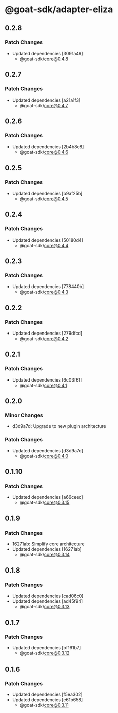 # @goat-sdk/adapter-eliza

## 0.2.8

### Patch Changes

- Updated dependencies [3091a49]
  - @goat-sdk/core@0.4.8

## 0.2.7

### Patch Changes

- Updated dependencies [a21a1f3]
  - @goat-sdk/core@0.4.7

## 0.2.6

### Patch Changes

- Updated dependencies [2b4b8e8]
  - @goat-sdk/core@0.4.6

## 0.2.5

### Patch Changes

- Updated dependencies [b9af25b]
  - @goat-sdk/core@0.4.5

## 0.2.4

### Patch Changes

- Updated dependencies [50180d4]
  - @goat-sdk/core@0.4.4

## 0.2.3

### Patch Changes

- Updated dependencies [778440b]
  - @goat-sdk/core@0.4.3

## 0.2.2

### Patch Changes

- Updated dependencies [279dfcd]
  - @goat-sdk/core@0.4.2

## 0.2.1

### Patch Changes

- Updated dependencies [6c03f61]
  - @goat-sdk/core@0.4.1

## 0.2.0

### Minor Changes

- d3d9a7d: Upgrade to new plugin architecture

### Patch Changes

- Updated dependencies [d3d9a7d]
  - @goat-sdk/core@0.4.0

## 0.1.10

### Patch Changes

- Updated dependencies [a66ceec]
  - @goat-sdk/core@0.3.15

## 0.1.9

### Patch Changes

- 16271ab: Simplify core architecture
- Updated dependencies [16271ab]
  - @goat-sdk/core@0.3.14

## 0.1.8

### Patch Changes

- Updated dependencies [cad06c0]
- Updated dependencies [ad45f94]
  - @goat-sdk/core@0.3.13

## 0.1.7

### Patch Changes

- Updated dependencies [bf161b7]
  - @goat-sdk/core@0.3.12

## 0.1.6

### Patch Changes

- Updated dependencies [f5ea302]
- Updated dependencies [e61b658]
  - @goat-sdk/core@0.3.11
